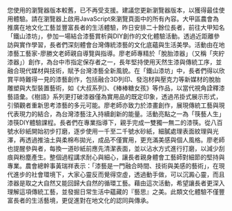 您使用的瀏覽器版本較舊，已不再受支援。建議您更新瀏覽器版本，以獲得最佳使用體驗。請在瀏覽器上啟用JavaScript來瀏覽頁面中的所有內容。大甲區農會為推廣在地文化工藝並豐富長者的生活體驗，昨日安排二十餘位長者，前往大甲知名「鐵山漆坊」，參加一場結合漆藝賞析與DIY創作的文化體驗活動。透過近距離參訪與實作學習，長者們深刻體會台灣傳統漆藝的文化底蘊與生活美學。活動由在地漆藝工藝家-廖勝文老師親自導覽與指導。廖老師專精於「脫胎漆器」（又稱「夾紵漆器」）創作，為台中市指定保存者之一，長年堅持使用天然生漆與傳統工序，並融合現代媒材與技術，賦予台灣漆藝全新風貌。在「鐵山漆坊」中，長者們得以欣賞平時難得一見的漆藝創作，包括融合3D列印、發泡材與壓克力等新媒材的脫胎雕塑與大型裝置藝術，如《大叔系列》、《棒棒糖女孩》等作品，以當代視角詮釋漆藝語彙。《樹語》系列更打破漆器僅為實用品的既定印象，透過吊掛式展示形式，引領觀者重新思考漆藝的多元可能。廖老師亦致力於漆畫創作，展現傳統工藝與現代表現力的結合，為台灣漆藝注入持續創新的能量。活動亮點之一為「筷藝人生」漆筷DIY體驗課程。長者們在專業指導下，親手完成一雙獨一無二的漆筷。從八百號水砂紙開始初步打磨，逐步使用一千至二千號水砂紙，細膩處理表面紋理與光澤，再透過推油土與柔棉布拋光，成品不僅實用，更充滿美感與個人風格。廖老師也提醒參與者，每換一道砂紙前應先清潔表面，並以沾水方式進行打磨，以減少刮痕與粉塵產生。整個過程講求耐心與細心，讓長者親身體會工藝師對細節的堅持與專業。農會總幹事黃瑞祥表示：「漆藝是一門融合時間、技術與美感的藝術」，在現代進步的社會環境下，大家心靈反而覺得空虛，透過動手做，可以沉澱心靈，而且漆器是取之大自然又能回歸大自然的循環工藝。藉由這次活動，希望讓長者更深入理解這項傳統工藝，並發掘日常生活中蘊藏的『藝思』之美。此類文化體驗不僅豐富長者的生活藝境，更促進對在地文化的認同與傳承。